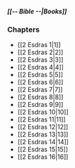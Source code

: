 ##### *[[-- Bible --|Books]]*

### Chapters
- [[2 Esdras 1|1]]
- [[2 Esdras 2|2]]
- [[2 Esdras 3|3]]
- [[2 Esdras 4|4]]
- [[2 Esdras 5|5]]
- [[2 Esdras 6|6]]
- [[2 Esdras 7|7]]
- [[2 Esdras 8|8]]
- [[2 Esdras 9|9]]
- [[2 Esdras 10|10]]
- [[2 Esdras 11|11]]
- [[2 Esdras 12|12]]
- [[2 Esdras 13|13]]
- [[2 Esdras 14|14]]
- [[2 Esdras 15|15]]
- [[2 Esdras 16|16]]
